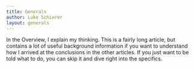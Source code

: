 ```yaml
---
title: Generals
author: Luke Schierer
layout: generals
---
```


In the Overview, I explain my thinking. This is a fairly long article, but contains a lot of useful background information if you want to understand how I arrived at the conclusions in the other articles. If you just want to be told what to do, you can skip it and dive right into the specifics.
